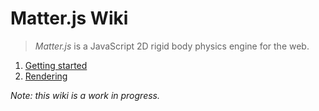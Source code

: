 # Matter.js Wiki

> *Matter.js* is a JavaScript 2D rigid body physics engine for the web.

1. [Getting started](https://github.com/liabru/matter-js/wiki/Getting-started)
1. [Rendering](https://github.com/liabru/matter-js/wiki/Rendering)

_Note: this wiki is a work in progress._